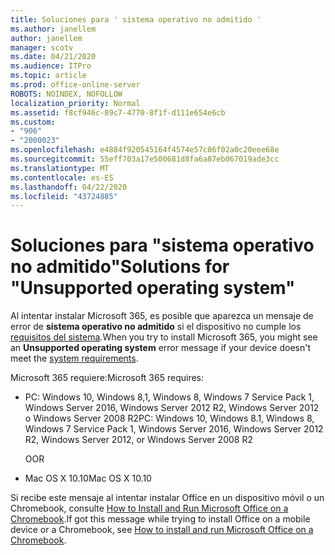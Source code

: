 ```yaml
---
title: Soluciones para ' sistema operativo no admitido '
ms.author: janellem
author: janellem
manager: scotv
ms.date: 04/21/2020
ms.audience: ITPro
ms.topic: article
ms.prod: office-online-server
ROBOTS: NOINDEX, NOFOLLOW
localization_priority: Normal
ms.assetid: f8cf946c-89c7-4770-8f1f-d111e654e6cb
ms.custom:
- "906"
- "2000023"
ms.openlocfilehash: e4884f920545164f4574e57c86f02a0c20eee68e
ms.sourcegitcommit: 55eff703a17e500681d8fa6a87eb067019ade3cc
ms.translationtype: MT
ms.contentlocale: es-ES
ms.lasthandoff: 04/22/2020
ms.locfileid: "43724885"
---
```

# <a name="solutions-for-unsupported-operating-system"></a><span data-ttu-id="5baf3-102">Soluciones para "sistema operativo no admitido"</span><span class="sxs-lookup"><span data-stu-id="5baf3-102">Solutions for "Unsupported operating system"</span></span>

<span data-ttu-id="5baf3-103">Al intentar instalar Microsoft 365, es posible que aparezca un mensaje de error de **sistema operativo no admitido** si el dispositivo no cumple los [requisitos del sistema](https://products.office.com/office-system-requirements).</span><span class="sxs-lookup"><span data-stu-id="5baf3-103">When you try to install Microsoft 365, you might see an **Unsupported operating system** error message if your device doesn't meet the [system requirements](https://products.office.com/office-system-requirements).</span></span>
  
<span data-ttu-id="5baf3-104">Microsoft 365 requiere:</span><span class="sxs-lookup"><span data-stu-id="5baf3-104">Microsoft 365 requires:</span></span>
  
- <span data-ttu-id="5baf3-105">PC: Windows 10, Windows 8,1, Windows 8, Windows 7 Service Pack 1, Windows Server 2016, Windows Server 2012 R2, Windows Server 2012 o Windows Server 2008 R2</span><span class="sxs-lookup"><span data-stu-id="5baf3-105">PC: Windows 10, Windows 8.1, Windows 8, Windows 7 Service Pack 1, Windows Server 2016, Windows Server 2012 R2, Windows Server 2012, or Windows Server 2008 R2</span></span>

    <span data-ttu-id="5baf3-106">O</span><span class="sxs-lookup"><span data-stu-id="5baf3-106">OR</span></span>

- <span data-ttu-id="5baf3-107">Mac OS X 10.10</span><span class="sxs-lookup"><span data-stu-id="5baf3-107">Mac OS X 10.10</span></span>

<span data-ttu-id="5baf3-108">Si recibe este mensaje al intentar instalar Office en un dispositivo móvil o un Chromebook, consulte [How to Install and Run Microsoft Office on a Chromebook](https://support.office.com/article/32f14a23-2c1a-4579-b973-d4b1d78561ad?wt.mc_id=Alchemy_ClientDIA).</span><span class="sxs-lookup"><span data-stu-id="5baf3-108">If got this message while trying to install Office on a mobile device or a Chromebook, see [How to install and run Microsoft Office on a Chromebook](https://support.office.com/article/32f14a23-2c1a-4579-b973-d4b1d78561ad?wt.mc_id=Alchemy_ClientDIA).</span></span>
  